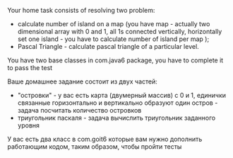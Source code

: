 Your home task consists of resolving two problem:
 - calculate number of island on a map (you have map - actually two dimensional array with 0 and 1,
    all 1s connected vertically, horizontally set one island - you have to calculate number of island per map );
 - Pascal Triangle  - calculate pascal triangle of a particular level.

You have two base classes in com.java6 package, you have to complete it to pass the test


Ваше домашнее задание состоит из двух частей:
- "островки" - у вас есть карта (двумерный массив) с 0 и 1, единички связанные горизонтально
    и вертикально образуют один остров - задача посчитать количество островков
- триугольник паскаля - задача вычислить триугольник заданного уровня

У вас есть два класс в com.goit6 которые вам нужно дополнить работающим кодом, таким образом, чтобы пройти тесты